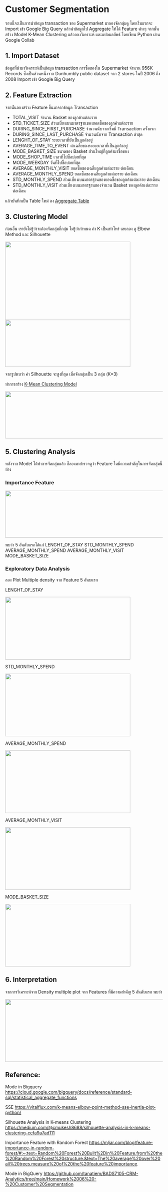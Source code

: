 # Customer Segmentation
รอบนี้จะเป็นการนำข้อมูล transaction ของ Supermarket มาลองจัดกลุ่มดู โดยเริ่มแรกจะ Import เข้า Google Big Query แล้วนำข้อมูลไป Aggregate ให้ได้ Feature ต่างๆ จากนั้นสร้าง Model K-Mean Clustering แล้วลองวิเคราะห์ และแปลผลลัพธ์ โดยเขียน Python ผ่าน Google Collab

## 1. Import Dataset
ข้อมูลที่นำมาวิเคราะห์เป็นข้อมูล transaction การซื้อของใน Supermarket จำนวน 956K Records ซึ่งเป็นส่วนหนึ่งจาก Dunhumbly public dataset จาก  2 stores ในปี  2006 ถึง 2008 Import เข้า Google Big Query 
## 2. Feature Extraction
จากนั้นลองสร้าง Feature ขึ้นมาจากข้อมูล Transaction
* TOTAL_VISIT จำนวน Basket ของลูกค้าแต่ละราย
* STD_TICKET_SIZE ส่วนเบี่ยงเบนมาตรฐานของยอดซื้อของลูกค้าแต่ละราย
* DURING_SINCE_FIRST_PURCHASE จำนวนนับจากเริ่มมี Transaction ครั้งแรก
* DURING_SINCE_LAST_PURCHASE จำนวนนับจาก Transaction ล่าสุด
* LENGHT_OF_STAY ระยะเวลาที่ยังเป็นลูกค้าอยู่
* AVERAGE_TIME_TO_EVENT ค่าเฉลี่ยของระยะยเวลาที่เป็นลูกค้าอยู่
* MODE_BASKET_SIZE ขนาดของ Basket ส่วนใหญ่ที่ลูกค้ามาซื้อของ
* MODE_SHOP_TIME เวลาที่ไปซื้อบ่อยที่สุด
* MODE_WEEKDAY วันที่ไปซื้อบ่อยที่สุด
* AVERAGE_MONTHLY_VISIT ยอดซื้อของเฉลี่ยลูกค้าแต่ละราย ต่อเดือน
* AVERAGE_MONTHLY_SPEND ยอดซื้อของเฉลี่ยลูกค้าแต่ละราย ต่อเดือน
* STD_MONTHLY_SPEND ส่วนเบี่ยงเบนมาตรฐานของยอดซื้อของลูกค้าแต่ละราย ต่อเดือน
* STD_MONTHLY_VISIT ส่วนเบี่ยงเบนมาตรฐานของจำนวน Basket ของลูกค้าแต่ละราย ต่อเดือน

แล้วบันทึกเป็น Table ใหม่ ลง [Aggregate Table](https://github.com/yakonaru/BADS7105/blob/main/Homework%2006%20%E2%80%93%20Customer%20Segmentation/create_table_aggregate.sql)

## 3. Clustering Model
ก่อนอื่น เรายังไม่รู้ว่าจะต้องจัดกลุ่มกี่กลุ่ม ไม่รู้ว่ากำหนด ค่า K เป็นเท่าไหร่ เลยลอง ดู Elbow Method และ Silhouette 

<img src="https://github.com/yakonaru/BADS7105/blob/main/Homework%2006%20%E2%80%93%20Customer%20Segmentation/image/SSE.png" data-canonical-src="https://github.com/yakonaru/BADS7105/blob/main/Homework%2006%20%E2%80%93%20Customer%20Segmentation/image/SSE.png" width="400" height="250" />


<img src="https://github.com/yakonaru/BADS7105/blob/main/Homework%2006%20%E2%80%93%20Customer%20Segmentation/image/Silhouette.png" data-canonical-src="https://github.com/yakonaru/BADS7105/blob/main/Homework%2006%20%E2%80%93%20Customer%20Segmentation/image/Silhouette.png" width="400" height="150" />

จากรูปพบว่า ค่า Silhouette จะสูงที่สุด เมื่อจัดกลุ่มเป็น 3 กลุ่ม (K=3)

ทำการสร้าง  [K-Mean Clustering Model](https://github.com/yakonaru/BADS7105/blob/main/Homework%2006%20%E2%80%93%20Customer%20Segmentation/create_model.sql)


<img src="https://github.com/yakonaru/BADS7105/blob/main/Homework%2006%20%E2%80%93%20Customer%20Segmentation/image/clustering.png" data-canonical-src="https://github.com/yakonaru/BADS7105/blob/main/Homework%2006%20%E2%80%93%20Customer%20Segmentation/image/clustering.png" width="800" height="150" />

## 5. Clustering Analysis
หลังจาก Model ได้ทำการจัดกลุ่มแล้ว ก็ลองมาสำรวจดูว่า Feature ใดมีความสำคัญในการจัดกลุ่มนี้บ้าง

### Importance Feature

<img src="https://github.com/yakonaru/BADS7105/blob/main/Homework%2006%20%E2%80%93%20Customer%20Segmentation/image/imp_feature.png" data-canonical-src="https://github.com/yakonaru/BADS7105/blob/main/Homework%2006%20%E2%80%93%20Customer%20Segmentation/image/imp_feature.png" width="800" height="150" />

พบว่า 5 อันดับแรกได้แก่
LENGHT_OF_STAY
STD_MONTHLY_SPEND
AVERAGE_MONTHLY_SPEND
AVERAGE_MONTHLY_VISIT
MODE_BASKET_SIZE

### Exploratory Data Analysis
ลอง Plot Multiple density จาก Feature 5 อันบแรก

LENGHT_OF_STAY

<img src="https://github.com/yakonaru/BADS7105/blob/main/Homework%2006%20%E2%80%93%20Customer%20Segmentation/image/LENGHT_OF_STAY.png" data-canonical-src="https://github.com/yakonaru/BADS7105/blob/main/Homework%2006%20%E2%80%93%20Customer%20Segmentation/image/LENGHT_OF_STAY.png" width="400" height="200" />

STD_MONTHLY_SPEND

<img src="https://github.com/yakonaru/BADS7105/blob/main/Homework%2006%20%E2%80%93%20Customer%20Segmentation/image/STD_MONTHLY_SPEND.png" data-canonical-src="https://github.com/yakonaru/BADS7105/blob/main/Homework%2006%20%E2%80%93%20Customer%20Segmentation/image/STD_MONTHLY_SPEND.png" width="400" height="200" />

AVERAGE_MONTHLY_SPEND

<img src="https://github.com/yakonaru/BADS7105/blob/main/Homework%2006%20%E2%80%93%20Customer%20Segmentation/image/AVERAGE_MONTHLY_SPEND.png" data-canonical-src="https://github.com/yakonaru/BADS7105/blob/main/Homework%2006%20%E2%80%93%20Customer%20Segmentation/image/AVERAGE_MONTHLY_SPEND.png" width="400" height="200" />

AVERAGE_MONTHLY_VISIT

<img src="https://github.com/yakonaru/BADS7105/blob/main/Homework%2006%20%E2%80%93%20Customer%20Segmentation/image/AVERAGE_MONTHLY_VISIT.png" data-canonical-src="https://github.com/yakonaru/BADS7105/blob/main/Homework%2006%20%E2%80%93%20Customer%20Segmentation/image/AVERAGE_MONTHLY_VISIT.png" width="400" height="200" />

MODE_BASKET_SIZE

<img src="https://github.com/yakonaru/BADS7105/blob/main/Homework%2006%20%E2%80%93%20Customer%20Segmentation/image/MODE_BASKET_SIZE.png" data-canonical-src="https://github.com/yakonaru/BADS7105/blob/main/Homework%2006%20%E2%80%93%20Customer%20Segmentation/image/MODE_BASKET_SIZE.png" width="400" height="200" />


## 6. Interpretation

จากการวิเคราะห์จาก Density multiple plot จาก Features ที่มีความสำคัญ 5 อันดับแรก พบว่า

<img src="https://github.com/yakonaru/BADS7105/blob/main/Homework%2006%20%E2%80%93%20Customer%20Segmentation/image/interpret.png" data-canonical-src="https://github.com/yakonaru/BADS7105/blob/main/Homework%2006%20%E2%80%93%20Customer%20Segmentation/image/interpret.png" width="900" height="200" />


## Reference:
Mode in Bigquery
https://cloud.google.com/bigquery/docs/reference/standard-sql/statistical_aggregate_functions

SSE
https://vitalflux.com/k-means-elbow-point-method-sse-inertia-plot-python/

Silhouette Analysis in K-means Clustering
https://medium.com/@cmukesh8688/silhouette-analysis-in-k-means-clustering-cefa9a7ad111

Importance Feature with Random Forest
https://mljar.com/blog/feature-importance-in-random-forest/#:~:text=Random%20Forest%20Built%2Din%20Feature,from%20the%20Random%20Forest%20structure.&text=The%20average%20over%20all%20trees,measure%20of%20the%20feature%20importance.

Mode in BigQuery
https://github.com/tanatiem/BADS7105-CRM-Analytics/tree/main/Homework%2006%20-%20Customer%20Segmentation